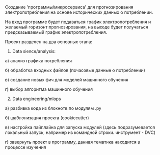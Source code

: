 Создание 'программы/микросервиса' для прогнозирования электропотребления на основе исторических данных о потреблении.

На вход программе будет подаваться график электропотребления и желаемый горизонт прогнозирования, на выходе будет получаться предсказываемый график электропотребления.

Проект разделен на два основных этапа:

1. Data sience/analysis: 
  
  а) анализ графика потребления
  
  б) обработка входных файлов (почасовые данные о потреблении)
  
  в) создание новых фич для моделей машинного обучения
  
  г) выбор алгоритма машинного обучения
  
2. Data engineering/mlops
  
  а) разбивка кода из блокнотв по модулям .py
  
  б) шаблонизация проекта (cookiecutter)
  
  в) настройка пайплайна для запуска модулей (здесь подразумевается локальный запуск, например из командной строки. инструмент - DVC)
  
  г) завернуть проект в программу, данная тематика находится в процессе изучения
  

